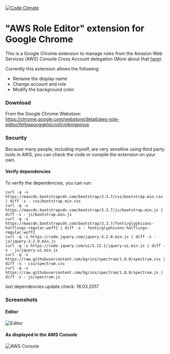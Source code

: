 [![Code Climate](https://codeclimate.com/github/mwiora/aws-role-editor/badges/gpa.svg)](https://codeclimate.com/github/mwiora/aws-role-editor)

# "AWS Role Editor" extension for Google Chrome

This is a Google Chrome extension to manage roles from the Amazon Web Services (AWS) Console Cross Account delegation
(More about that [here](http://docs.aws.amazon.com/IAM/latest/UserGuide/walkthru_cross-account-with-roles.html)).

Currently this extension allows the following:
* Rename the display name
* Change account and role
* Modify the background color

### Download
From the Google Chrome Webstore: https://chrome.google.com/webstore/detail/aws-role-editor/fefjjiapooggkhiicnofcmlknjgpinop

### Security
Because many people, including myself, are very sensitive using third party tools in AWS, you can check the code or compile the extension on your own.

#### Verify dependencies
To verify the dependencies, you can run:

```
curl -q -s https://maxcdn.bootstrapcdn.com/bootstrap/3.3.7/css/bootstrap.min.css | diff -s - css/bootstrap.min.css
curl -q -s https://maxcdn.bootstrapcdn.com/bootstrap/3.3.7/js/bootstrap.min.js | diff -s - js/bootstrap.min.js
curl -q -s https://maxcdn.bootstrapcdn.com/bootstrap/3.3.7/fonts/glyphicons-halflings-regular.woff2 | diff -s - fonts/glyphicons-halflings-regular.woff2
curl -q -s https://code.jquery.com/jquery-3.2.0.min.js | diff -s - js/jquery-3.2.0.min.js
curl -q -s https://code.jquery.com/ui/1.12.1/jquery-ui.min.js | diff -s - js/jquery-ui.min.js
curl -q -s https://raw.githubusercontent.com/bgrins/spectrum/1.8.0/spectrum.css | diff -s - css/spectrum.css
curl -q -s https://raw.githubusercontent.com/bgrins/spectrum/1.8.0/spectrum.js | diff -s - js/spectrum.js
```

last dependencies update check: 18.03.2017

### Screenshots
#### Editor
![Editor](https://raw.githubusercontent.com/mwiora/aws-role-editor/master/res/screen02.png "AWS Role Editor")
#### As displayed in the AWS Console
![AWS Console](https://raw.githubusercontent.com/mwiora/aws-role-editor/master/res/screen01.png "AWS Role Editor")

